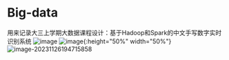 # Big-data
用来记录大三上学期大数据课程设计：基于Hadoop和Spark的中文手写数字实时识别系统
![image](https://github.com/Li-Jihong/big-data/assets/92769434/cac73441-b35c-4b32-8216-df6d9c6b8cbf)
![image](https://github.com/Li-Jihong/big-data/assets/92769434/88bd0a47-3b9b-438b-9e3f-010f3ab935ce){:height="50%" width="50%"}
![image-20231126194715858](https://ljh-tuchuang-1311681554.cos.ap-nanjing.myqcloud.com/img/image-20231126194715858.png)
